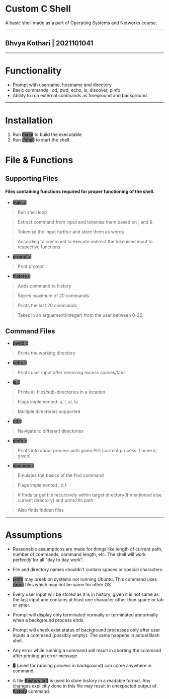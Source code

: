 # <b>Custom C Shell</b>
A basic shell made as a part of Operating Systems and Networks course.
<hr>

## Bhvya Kothari <b>| 2021101041</b>
<hr>

# <b>Functionality</b>
- Prompt with username, hostname and directory
- Basic commands : cd, pwd, echo, ls, discover, pinfo
- Ability to run external commands as foreground and background.
<hr>

# <b>Installation</b>
1. Run <mark style="background-color: grey; border-radius: 5px; border-">make</mark> to build the executable
2. Run <mark style="background-color: grey; border-radius: 5px"> ./shell</mark> to start the shell
# <b>File & Functions</b>
## <b>Supporting Files</b>
#### Files containing functions required for proper functioning of the shell.

- <mark style="background-color: grey; border-radius: 5px">main.c</mark>
> Run shell loop

> Extract command from input and tokenise them based on ; and  &

> Tokenise the input furthur and store them as words

> According to command to execute redirect the tokenised input to respective functions
- <mark style="background-color: grey; border-radius: 5px">prompt.c</mark>
> Print prompt

- <mark style="background-color: grey; border-radius: 5px">history.c</mark>
> Adds command to history

> Stores maximum of 20 commands

> Prints the last 20 commands

> Takes in an arguement(integer) from the user between 0-20.

## <b>Command Files</b>
- <mark style="background-color: grey; border-radius: 5px">pwdd.c</mark>
> Prints the working directory
- <mark style="background-color: grey; border-radius: 5px">echo.c</mark>
> Prints user input after removing excess spaces/tabs

- <mark style="background-color: grey; border-radius: 5px">ls.c</mark>
> Prints all files/sub-directories in a location

> Flags implemented: a, l, al, la

> Multiple directories supported

- <mark style="background-color: grey; border-radius: 5px">cd.c</mark>
> Navigate to different directories

- <mark style="background-color: grey; border-radius: 5px">pinfo.c</mark>
> Prints info about process with given PID (current process if none is given)

- <mark style="background-color: grey; border-radius: 5px">discover.c</mark>
> Emulates the basics of the find command

> Flags implemented : d,f

> If finds target file recursively within target directory(if mentioned else current directory) and printd its path

> Also finds hidden files

<hr>

# <b>Assumptions</b>

- Reasonable assumptions are made for things like length of current path, number of commands, command length, etc. The shell will work perfectly for all "day to day work".

- File and directory names shouldn't contain spaces or special characters.

- <mark style="background-color: grey; border-radius: 5px">pinfo</mark> may break on systems not running Ubuntu. This command uses <mark style="background-color: grey; border-radius: 5px">/proc</mark> files which may not be same for other OS.

- Every user input will be stored as it is in history, given it is not same as the last input and contains at least one character other than space or tab or enter.

- Prompt will display only terminated normally or terminated abnormally when a background process ends.

- Prompt will check exist status of background processes only after user inputs a command (possibly empty). The same happens in actual Bash shell.

- Any error while running a command will result in aborting the command after printing an error message.

- <mark style="background-color: grey; border-radius: 5px">&</mark> (used for running process in background) can come anywhere in command.

- A file <mark style="background-color: grey; border-radius: 5px">(history.txt)</mark> is used to store history in a readable format. Any changes explicitly done in this file may result in unexpected output of <mark style="background-color: grey; border-radius: 5px">history</mark> command.










